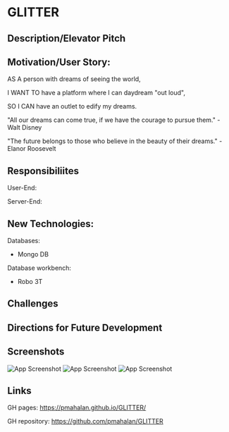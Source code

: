 # GLITTER

## Description/Elevator Pitch

## Motivation/User Story:
AS A person with dreams of seeing the world,

I WANT TO have a platform where I can daydream "out loud",

SO I CAN have an outlet to edify my dreams.

"All our dreams can come true, if we have the courage to pursue them." - Walt Disney

"The future belongs to those who believe in the beauty of their dreams." - Elanor Roosevelt
 
## Responsibiliites

User-End:

Server-End:

New Technologies:
- 

Databases:
- Mongo DB <linkhere>

Database workbench:
- Robo 3T

## Challenges

## Directions for Future Development


## Screenshots

![App Screenshot](./public/assets/1.jpg "Picture of Website")
![App Screenshot](./public/assets/1.jpg "Picture of Website")
![App Screenshot](./public/assets/1.jpg "Picture of Website")


## Links

GH pages: <https://pmahalan.github.io/GLITTER/>

GH repository: <https://github.com/pmahalan/GLITTER>